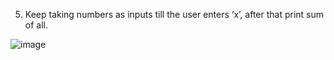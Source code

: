 5. Keep taking numbers as inputs till the user enters ‘x’, after that print sum of all.

![image](https://github.com/Fasiuddin22/FlowChart-psuedocode/assets/127682497/548c21de-56be-46c7-8449-f7dae8dad960)
